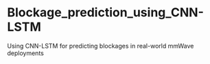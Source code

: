 # Blockage_prediction_using_CNN-LSTM
Using CNN-LSTM for predicting blockages in real-world mmWave deployments
